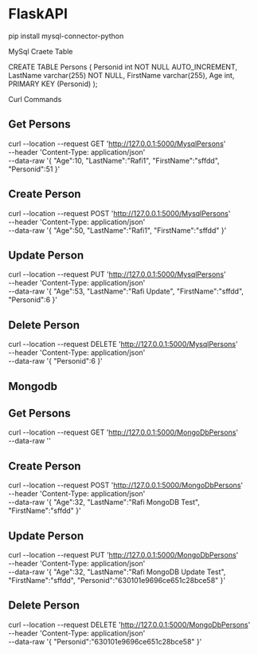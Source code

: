 # FlaskAPI
pip install mysql-connector-python


MySql Craete Table

CREATE TABLE Persons (
    Personid int NOT NULL AUTO_INCREMENT,
    LastName varchar(255) NOT NULL,
    FirstName varchar(255),
    Age int,
    PRIMARY KEY (Personid)
);


Curl Commands

Get Persons
----------------------
curl --location --request GET 'http://127.0.0.1:5000/MysqlPersons' \
--header 'Content-Type: application/json' \
--data-raw '{
    "Age":10,
    "LastName":"Rafi1",
    "FirstName":"sffdd",
    "Personid":51
}'

Create Person
-----------------------

curl --location --request POST 'http://127.0.0.1:5000/MysqlPersons' \
--header 'Content-Type: application/json' \
--data-raw '{
    "Age":50,
    "LastName":"Rafi1",
    "FirstName":"sffdd"
}'

Update Person
---------------------
curl --location --request PUT 'http://127.0.0.1:5000/MysqlPersons' \
--header 'Content-Type: application/json' \
--data-raw '{
    "Age":53,
    "LastName":"Rafi Update",
    "FirstName":"sffdd",
    "Personid":6
}'

Delete Person
---------------------
curl --location --request DELETE 'http://127.0.0.1:5000/MysqlPersons' \
--header 'Content-Type: application/json' \
--data-raw '{
    "Personid":6
}'

Mongodb
--------
Get Persons
-----------------
curl --location --request GET 'http://127.0.0.1:5000/MongoDbPersons' \
--data-raw ''

Create Person
-----------------
curl --location --request POST 'http://127.0.0.1:5000/MongoDbPersons' \
--header 'Content-Type: application/json' \
--data-raw '{
    "Age":32,
    "LastName":"Rafi MongoDB Test",
    "FirstName":"sffdd"
}'

Update Person
--------------------
curl --location --request PUT 'http://127.0.0.1:5000/MongoDbPersons' \
--header 'Content-Type: application/json' \
--data-raw '{
    "Age":32,
    "LastName":"Rafi MongoDB Update Test",
    "FirstName":"sffdd",
    "Personid":"630101e9696ce651c28bce58"
}'

Delete Person
---------------------
curl --location --request DELETE 'http://127.0.0.1:5000/MongoDbPersons' \
--header 'Content-Type: application/json' \
--data-raw '{
    "Personid":"630101e9696ce651c28bce58"
}'


